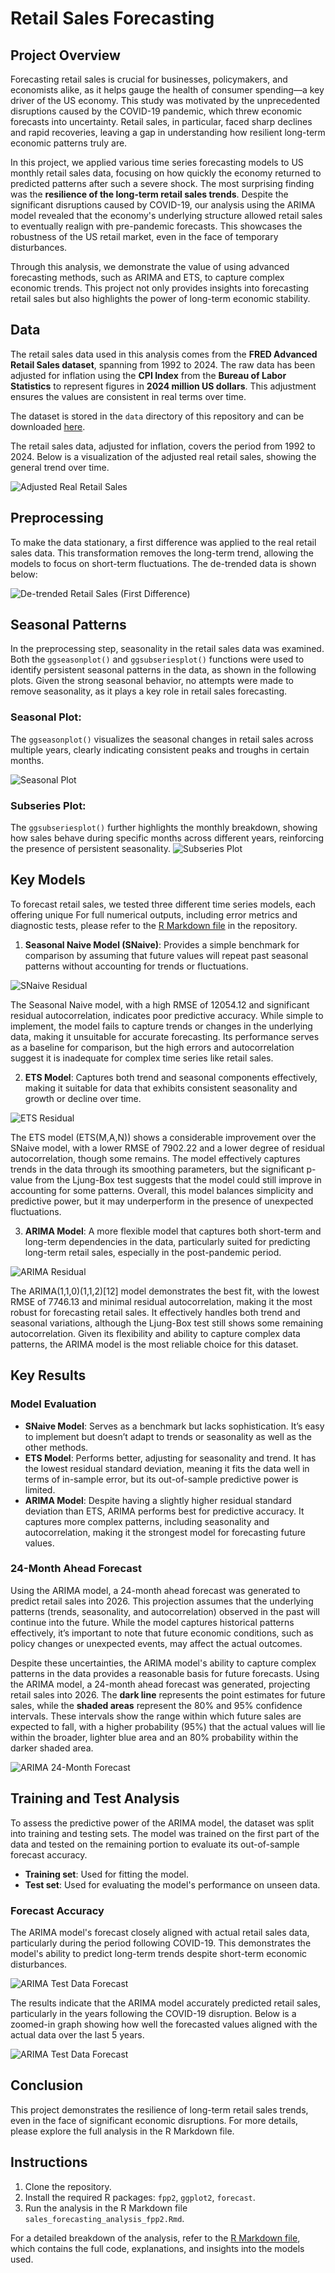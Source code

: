 # Retail Sales Forecasting

## Project Overview

Forecasting retail sales is crucial for businesses, policymakers, and economists alike, as it helps gauge the health of consumer spending—a key driver of the US economy. This study was motivated by the unprecedented disruptions caused by the COVID-19 pandemic, which threw economic forecasts into uncertainty. Retail sales, in particular, faced sharp declines and rapid recoveries, leaving a gap in understanding how resilient long-term economic patterns truly are.

In this project, we applied various time series forecasting models to US monthly retail sales data, focusing on how quickly the economy returned to predicted patterns after such a severe shock. The most surprising finding was the **resilience of the long-term retail sales trends**. Despite the significant disruptions caused by COVID-19, our analysis using the ARIMA model revealed that the economy's underlying structure allowed retail sales to eventually realign with pre-pandemic forecasts. This showcases the robustness of the US retail market, even in the face of temporary disturbances.

Through this analysis, we demonstrate the value of using advanced forecasting methods, such as ARIMA and ETS, to capture complex economic trends. This project not only provides insights into forecasting retail sales but also highlights the power of long-term economic stability.

## Data
The retail sales data used in this analysis comes from the **FRED Advanced Retail Sales dataset**, spanning from 1992 to 2024. The raw data has been adjusted for inflation using the **CPI Index** from the **Bureau of Labor Statistics** to represent figures in **2024 million US dollars**. This adjustment ensures the values are consistent in real terms over time.

The dataset is stored in the `data` directory of this  repository and can be downloaded [here](data/retail_sales.csv).

The retail sales data, adjusted for inflation, covers the period from 1992 to 2024. Below is a visualization of the adjusted real retail sales, showing the general trend over time.

![Adjusted Real Retail Sales](images/Real_US_Retail_Sales.png)

## Preprocessing
To make the data stationary, a first difference was applied to the real retail sales data. This transformation removes the long-term trend, allowing the models to focus on short-term fluctuations. The de-trended data is shown below:

![De-trended Retail Sales (First Difference)](images/Change_in_Real_US_Retail_Sales.png)

## Seasonal Patterns

In the preprocessing step, seasonality in the retail sales data was examined. Both the `ggseasonplot()` and `ggsubseriesplot()` functions were used to identify persistent seasonal patterns in the data, as shown in the following plots. Given the strong seasonal behavior, no attempts were made to remove seasonality, as it plays a key role in retail sales forecasting.

### Seasonal Plot:
The `ggseasonplot()` visualizes the seasonal changes in retail sales across multiple years, clearly indicating consistent peaks and troughs in certain months.

![Seasonal Plot](images/Seasonal_Plot_Change_in_Retail_Sales.png)

### Subseries Plot:
The `ggsubseriesplot()` further highlights the monthly breakdown, showing how sales behave during specific months across different years, reinforcing the presence of persistent seasonality.
![Subseries Plot](images/Subseries_Plot.png)

## Key Models

To forecast retail sales, we tested three different time series models, each offering unique For full numerical outputs, including error metrics and diagnostic tests, please refer to the [R Markdown file](sales_forecasting_analysis_fpp2.Rmd) in the repository.


1. **Seasonal Naive Model (SNaive)**: Provides a simple benchmark for comparison by assuming that future values will repeat past seasonal patterns without accounting for trends or fluctuations.

![SNaive Residual](images/Residuals_from_Seasonal_naive_method.png)

The Seasonal Naive model, with a high RMSE of 12054.12 and significant residual autocorrelation, indicates poor predictive accuracy. While simple to implement, the model fails to capture trends or changes in the underlying data, making it unsuitable for accurate forecasting. Its performance serves as a baseline for comparison, but the high errors and autocorrelation suggest it is inadequate for complex time series like retail sales.

2. **ETS Model**: Captures both trend and seasonal components effectively, making it suitable for data that exhibits consistent seasonality and growth or decline over time.

![ETS Residual](images/Residuals_from_ETS(M,A,N).png) 

The ETS model (ETS(M,A,N)) shows a considerable improvement over the SNaive model, with a lower RMSE of 7902.22 and a lower degree of residual autocorrelation, though some remains. The model effectively captures trends in the data through its smoothing parameters, but the significant p-value from the Ljung-Box test suggests that the model could still improve in accounting for some patterns. Overall, this model balances simplicity and predictive power, but it may underperform in the presence of unexpected fluctuations.

3. **ARIMA Model**: A more flexible model that captures both short-term and long-term dependencies in the data, particularly suited for predicting long-term retail sales, especially in the post-pandemic period.

![ARIMA Residual](images/Residuals_from_ARIMA(1,1,0)(1,1,2)[12].png)

The ARIMA(1,1,0)(1,1,2)[12] model demonstrates the best fit, with the lowest RMSE of 7746.13 and minimal residual autocorrelation, making it the most robust for forecasting retail sales. It effectively handles both trend and seasonal variations, although the Ljung-Box test still shows some remaining autocorrelation. Given its flexibility and ability to capture complex data patterns, the ARIMA model is the most reliable choice for this dataset.

## Key Results

### Model Evaluation

- **SNaive Model**: Serves as a benchmark but lacks sophistication. It’s easy to implement but doesn’t adapt to trends or seasonality as well as the other methods.
- **ETS Model**: Performs better, adjusting for seasonality and trend. It has the lowest residual standard deviation, meaning it fits the data well in terms of in-sample error, but its out-of-sample predictive power is limited.
- **ARIMA Model**: Despite having a slightly higher residual standard deviation than ETS, ARIMA performs best for predictive accuracy. It captures more complex patterns, including seasonality and autocorrelation, making it the strongest model for forecasting future values.

### 24-Month Ahead Forecast
Using the ARIMA model, a 24-month ahead forecast was generated to predict retail sales into 2026. This projection assumes that the underlying patterns (trends, seasonality, and autocorrelation) observed in the past will continue into the future. While the model captures historical patterns effectively, it’s important to note that future economic conditions, such as policy changes or unexpected events, may affect the actual outcomes.

Despite these uncertainties, the ARIMA model's ability to capture complex patterns in the data provides a reasonable basis for future forecasts. Using the ARIMA model, a 24-month ahead forecast was generated, projecting retail sales into 2026. The **dark line** represents the point estimates for future sales, while the **shaded areas** represent the 80% and 95% confidence intervals. These intervals show the range within which future sales are expected to fall, with a higher probability (95%) that the actual values will lie within the broader, lighter blue area and an 80% probability within the darker shaded area.


![ARIMA 24-Month Forecast](images/Forecast_from_ARIMA(1,1,0)(1,1,2)[12].png)

## Training and Test Analysis
To assess the predictive power of the ARIMA model, the dataset was split into training and testing sets. The model was trained on the first part of the data and tested on the remaining portion to evaluate its out-of-sample forecast accuracy.

- **Training set**: Used for fitting the model.
- **Test set**: Used for evaluating the model's performance on unseen data.

### Forecast Accuracy
The ARIMA model's forecast closely aligned with actual retail sales data, particularly during the period following COVID-19. This demonstrates the model's ability to predict long-term trends despite short-term economic disturbances.

![ARIMA Test Data Forecast](images/Forecast_vs_Actual_on_Test_Data.png)

The results indicate that the ARIMA model accurately predicted retail sales, particularly in the years following the COVID-19 disruption. Below is a zoomed-in graph showing how well the forecasted values aligned with the actual data over the last 5 years.

![ARIMA Test Data Forecast](images/Forecast_vs_Actual_on_Test_Data_Last_5_Years.png)


## Conclusion
This project demonstrates the resilience of long-term retail sales trends, even in the face of significant economic disruptions. For more details, please explore the full analysis in the R Markdown file.

## Instructions
1. Clone the repository.
2. Install the required R packages: `fpp2`, `ggplot2`, `forecast`.
3. Run the analysis in the R Markdown file `sales_forecasting_analysis_fpp2.Rmd`.

For a detailed breakdown of the analysis, refer to the [R Markdown file](`sales_forecasting_analysis_fpp2.Rmd`), which contains the full code, explanations, and insights into the models used.



